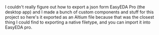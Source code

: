 I couldn't really figure out how to export a json form EasyEDA Pro (the desktop app) and I made a bunch of custom components and stuff for this project so here's it exported as an Altium file because that was the closest thing I could find to exporting a native filetype, and you can import it into EasyEDA pro.
